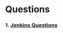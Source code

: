 # Questions
### 1. [Jenkins Questions](https://github.com/rongtian/Questions/blob/master/Jenkins/Jenkins_Questions.md)